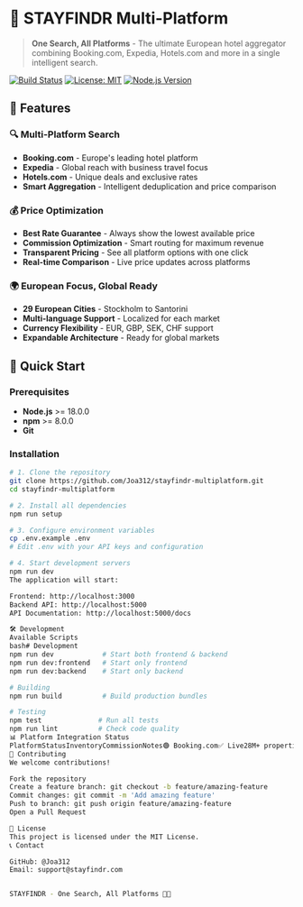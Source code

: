 # 🏨 STAYFINDR Multi-Platform

> **One Search, All Platforms** - The ultimate European hotel aggregator combining Booking.com, Expedia, Hotels.com and more in a single intelligent search.

[![Build Status](https://github.com/Joa312/stayfindr-multiplatform/workflows/CI/badge.svg)](https://github.com/Joa312/stayfindr-multiplatform/actions)
[![License: MIT](https://img.shields.io/badge/License-MIT-yellow.svg)](https://opensource.org/licenses/MIT)
[![Node.js Version](https://img.shields.io/badge/node-%3E%3D18.0.0-brightgreen)](https://nodejs.org/)

## 🌟 Features

### 🔍 **Multi-Platform Search**
- **Booking.com** - Europe's leading hotel platform
- **Expedia** - Global reach with business travel focus  
- **Hotels.com** - Unique deals and exclusive rates
- **Smart Aggregation** - Intelligent deduplication and price comparison

### 💰 **Price Optimization**
- **Best Rate Guarantee** - Always show the lowest available price
- **Commission Optimization** - Smart routing for maximum revenue
- **Transparent Pricing** - See all platform options with one click
- **Real-time Comparison** - Live price updates across platforms

### 🌍 **European Focus, Global Ready**
- **29 European Cities** - Stockholm to Santorini
- **Multi-language Support** - Localized for each market
- **Currency Flexibility** - EUR, GBP, SEK, CHF support
- **Expandable Architecture** - Ready for global markets

## 🚀 Quick Start

### Prerequisites
- **Node.js** >= 18.0.0
- **npm** >= 8.0.0
- **Git**

### Installation

```bash
# 1. Clone the repository
git clone https://github.com/Joa312/stayfindr-multiplatform.git
cd stayfindr-multiplatform

# 2. Install all dependencies
npm run setup

# 3. Configure environment variables
cp .env.example .env
# Edit .env with your API keys and configuration

# 4. Start development servers
npm run dev
The application will start:

Frontend: http://localhost:3000
Backend API: http://localhost:5000
API Documentation: http://localhost:5000/docs

🛠️ Development
Available Scripts
bash# Development
npm run dev            # Start both frontend & backend
npm run dev:frontend   # Start only frontend
npm run dev:backend    # Start only backend

# Building
npm run build          # Build production bundles

# Testing
npm test              # Run all tests
npm run lint          # Check code quality
📊 Platform Integration Status
PlatformStatusInventoryCommissionNotes🟢 Booking.com✅ Live28M+ properties3.5% avgPrimary Europe platform🟡 Expedia🔄 Integration700K+ properties2.5% avgGlobal reach, US focus🟡 Hotels.com📋 Planned500K+ properties3.0% avgExpedia Group synergy
🤝 Contributing
We welcome contributions!

Fork the repository
Create a feature branch: git checkout -b feature/amazing-feature
Commit changes: git commit -m 'Add amazing feature'
Push to branch: git push origin feature/amazing-feature
Open a Pull Request

📄 License
This project is licensed under the MIT License.
📞 Contact

GitHub: @Joa312
Email: support@stayfindr.com


STAYFINDR - One Search, All Platforms 🏨✨
